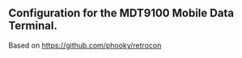 Configuration for the MDT9100 Mobile Data Terminal.
---

Based on https://github.com/phooky/retrocon
